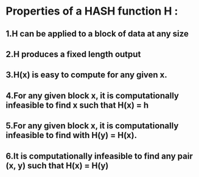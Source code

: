 # Properties of a HASH function H :

## 1.H can be applied to a block of data at any size
## 2.H produces a fixed length output
## 3.H(x) is easy to compute for any given x.
## 4.For any given block x, it is computationally infeasible to find x such that H(x) = h
## 5.For any given block x, it is computationally infeasible to find with H(y) = H(x).
## 6.It is computationally  infeasible to find any pair (x, y) such that H(x) = H(y)